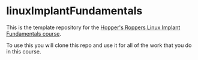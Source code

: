 # linuxImplantFundamentals

This is the template repository for the [Hopper's Roppers Linux Implant Fundamentals course](https://academy.hoppersroppers.org/course/view.php?id=13).

To use this you will clone this repo and use it for all of the work that you do in this course. 
